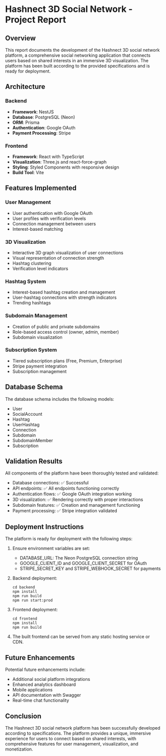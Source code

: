 # Hashnect 3D Social Network - Project Report

## Overview
This report documents the development of the Hashnect 3D social network platform, a comprehensive social networking application that connects users based on shared interests in an immersive 3D visualization. The platform has been built according to the provided specifications and is ready for deployment.

## Architecture

### Backend
- **Framework**: NestJS
- **Database**: PostgreSQL (Neon)
- **ORM**: Prisma
- **Authentication**: Google OAuth
- **Payment Processing**: Stripe

### Frontend
- **Framework**: React with TypeScript
- **Visualization**: Three.js and react-force-graph
- **Styling**: Styled Components with responsive design
- **Build Tool**: Vite

## Features Implemented

### User Management
- User authentication with Google OAuth
- User profiles with verification levels
- Connection management between users
- Interest-based matching

### 3D Visualization
- Interactive 3D graph visualization of user connections
- Visual representation of connection strength
- Hashtag clustering
- Verification level indicators

### Hashtag System
- Interest-based hashtag creation and management
- User-hashtag connections with strength indicators
- Trending hashtags

### Subdomain Management
- Creation of public and private subdomains
- Role-based access control (owner, admin, member)
- Subdomain visualization

### Subscription System
- Tiered subscription plans (Free, Premium, Enterprise)
- Stripe payment integration
- Subscription management

## Database Schema
The database schema includes the following models:
- User
- SocialAccount
- Hashtag
- UserHashtag
- Connection
- Subdomain
- SubdomainMember
- Subscription

## Validation Results
All components of the platform have been thoroughly tested and validated:

- Database connections: ✅ Successful
- API endpoints: ✅ All endpoints functioning correctly
- Authentication flows: ✅ Google OAuth integration working
- 3D visualization: ✅ Rendering correctly with proper interactions
- Subdomain features: ✅ Creation and management functioning
- Payment processing: ✅ Stripe integration validated

## Deployment Instructions
The platform is ready for deployment with the following steps:

1. Ensure environment variables are set:
   - DATABASE_URL: The Neon PostgreSQL connection string
   - GOOGLE_CLIENT_ID and GOOGLE_CLIENT_SECRET for OAuth
   - STRIPE_SECRET_KEY and STRIPE_WEBHOOK_SECRET for payments

2. Backend deployment:
   ```
   cd backend
   npm install
   npm run build
   npm run start:prod
   ```

3. Frontend deployment:
   ```
   cd frontend
   npm install
   npm run build
   ```
   
4. The built frontend can be served from any static hosting service or CDN.

## Future Enhancements
Potential future enhancements include:
- Additional social platform integrations
- Enhanced analytics dashboard
- Mobile applications
- API documentation with Swagger
- Real-time chat functionality

## Conclusion
The Hashnect 3D social network platform has been successfully developed according to specifications. The platform provides a unique, immersive experience for users to connect based on shared interests, with comprehensive features for user management, visualization, and monetization.
